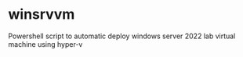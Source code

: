 # winsrvvm
Powershell script to automatic deploy windows server 2022 lab virtual machine using hyper-v
